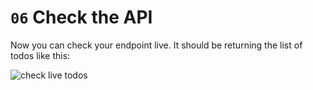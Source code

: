 # `06` Check the API

Now you can check your endpoint live.  It should be returning the list of todos like this:

![check live todos](https://github.com/breatheco-de/python-flask-api-tutorial/blob/master/.learn/assets/return_todos.gif?raw=true)
